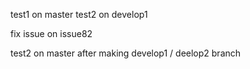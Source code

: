 


test1 on master
test2 on develop1

fix issue on issue82

test2 on master after making develop1 / deelop2 branch
